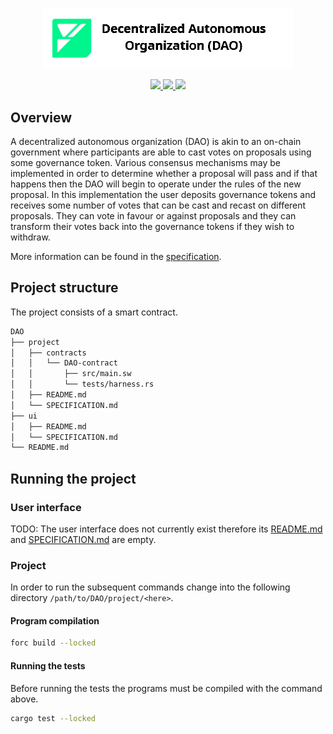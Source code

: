 <p align="center">
    <picture>
        <source media="(prefers-color-scheme: dark)" srcset=".docs/dao-logo-dark-theme.png">
        <img alt="multisig logo" width="400px" src=".docs/dao-logo-light-theme.png">
    </picture>
</p>

<p align="center">
    <a href="https://crates.io/crates/forc/0.39.1" alt="forc">
        <img src="https://img.shields.io/badge/forc-v0.39.1-orange" />
    </a>
    <a href="https://crates.io/crates/fuel-core/0.17.11" alt="fuel-core">
        <img src="https://img.shields.io/badge/fuel--core-v0.17.11-yellow" />
    </a>
    <a href="https://crates.io/crates/fuels/0.41.0" alt="forc">
        <img src="https://img.shields.io/badge/fuels-v0.41.0-blue" />
    </a>
</p>

## Overview

A decentralized autonomous organization (DAO) is akin to an on-chain government where participants are able to cast votes on proposals using some governance token. Various consensus mechanisms may be implemented in order to determine whether a proposal will pass and if that happens then the DAO will begin to operate under the rules of the new proposal. In this implementation the user deposits governance tokens and receives some number of votes that can be cast and recast on different proposals. They can vote in favour or against proposals and they can transform their votes back into the governance tokens if they wish to withdraw.

More information can be found in the [specification](./project/SPECIFICATION.md).

## Project structure

The project consists of a smart contract.

<!--Only show most important files e.g. script to run, build etc.-->

```sh
DAO
├── project
│   ├── contracts
│   │   └── DAO-contract
│   │       ├── src/main.sw
│   │       └── tests/harness.rs
│   ├── README.md
│   └── SPECIFICATION.md
├── ui
│   ├── README.md
│   └── SPECIFICATION.md
└── README.md
```

## Running the project

### User interface

TODO: The user interface does not currently exist therefore its [README.md](ui/README.md) and [SPECIFICATION.md](ui/SPECIFICATION.md) are empty.

### Project

In order to run the subsequent commands change into the following directory `/path/to/DAO/project/<here>`.

#### Program compilation

```bash
forc build --locked
```

#### Running the tests

Before running the tests the programs must be compiled with the command above.

```bash
cargo test --locked
```
